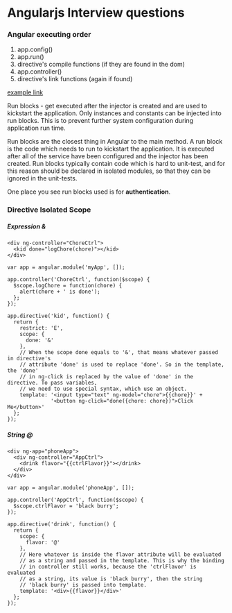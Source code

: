 # Angularjs Interview questions

### Angular executing order
1. app.config()
2. app.run()
3. directive's compile functions (if they are found in the dom)
4. app.controller()
5. directive's link functions (again if found)

[example link](http://jsfiddle.net/ysq3m/)

Run blocks - get executed after the injector is created and are used to kickstart the application. Only instances and constants can be injected into run blocks. This is to prevent further system configuration during application run time.

Run blocks are the closest thing in Angular to the main method. A run block is the code which needs to run to kickstart the application. It is executed after all of the service have been configured and the injector has been created. Run blocks typically contain code which is hard to unit-test, and for this reason should be declared in isolated modules, so that they can be ignored in the unit-tests.

One place you see run blocks used is for **authentication**.

### Directive Isolated Scope
##### Expression &
```
<div ng-controller="ChoreCtrl">
  <kid done="logChore(chore)"></kid>
</div>
```
```
var app = angular.module('myApp', []);

app.controller('ChoreCtrl', function($scope) {
  $scope.logChore = function(chore) {
    alert(chore + ' is done');
  };
});

app.directive('kid', function() {
  return {
    restrict: 'E',
    scope: {
      done: '&'
    },
    // When the scope done equals to '&', that means whatever passed in directive's
    // attribute 'done' is used to replace 'done'. So in the template, the 'done'
    // in ng-click is replaced by the value of 'done' in the directive. To pass variables,
    // we need to use special syntax, which use an object.
    template: '<input type="text" ng-model="chore">{{chore}}' +
              '<button ng-click="done({chore: chore})">Click Me</button>'
  };
});
```
##### String @
```
<div ng-app="phoneApp">
  <div ng-controller="AppCtrl">
    <drink flavor="{{ctrlFlavor}}"></drink>
  </div>
</div>
```
```
var app = angular.module('phoneApp', []);

app.controller('AppCtrl', function($scope) {
  $scope.ctrlFlavor = 'black burry';
});

app.directive('drink', function() {
  return {
    scope: {
      flavor: '@'
    },
    // Here whatever is inside the flavor attribute will be evaluated
    // as a string and passed in the template. This is why the binding
    // in controller still works, because the 'ctrlFlavor' is evaluated
    // as a string, its value is 'black burry', then the string
    // 'black burry' is passed into template.
    template: '<div>{{flavor}}</div>'
  };
});
```
